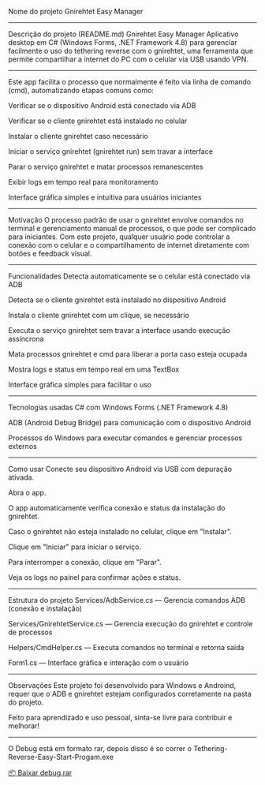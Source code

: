 Nome do projeto
Gnirehtet Easy Manager

---

Descrição do projeto (README.md)
Gnirehtet Easy Manager
Aplicativo desktop em C# (Windows Forms, .NET Framework 4.8) para gerenciar facilmente o uso do tethering reverse com o gnirehtet, uma ferramenta que permite compartilhar a internet do PC com o celular via USB usando VPN.

----

Este app facilita o processo que normalmente é feito via linha de comando (cmd), automatizando etapas comuns como:

Verificar se o dispositivo Android está conectado via ADB

Verificar se o cliente gnirehtet está instalado no celular

Instalar o cliente gnirehtet caso necessário

Iniciar o serviço gnirehtet (gnirehtet run) sem travar a interface

Parar o serviço gnirehtet e matar processos remanescentes

Exibir logs em tempo real para monitoramento

Interface gráfica simples e intuitiva para usuários iniciantes


-----
Motivação
O processo padrão de usar o gnirehtet envolve comandos no terminal e gerenciamento manual de processos, o que pode ser complicado para iniciantes. Com este projeto, qualquer usuário pode controlar a conexão com o celular e o compartilhamento de internet diretamente com botões e feedback visual.


---
Funcionalidades
Detecta automaticamente se o celular está conectado via ADB

Detecta se o cliente gnirehtet está instalado no dispositivo Android

Instala o cliente gnirehtet com um clique, se necessário

Executa o serviço gnirehtet sem travar a interface usando execução assíncrona

Mata processos gnirehtet e cmd para liberar a porta caso esteja ocupada

Mostra logs e status em tempo real em uma TextBox

Interface gráfica simples para facilitar o uso

----

Tecnologias usadas
C# com Windows Forms (.NET Framework 4.8)

ADB (Android Debug Bridge) para comunicação com o dispositivo Android

Processos do Windows para executar comandos e gerenciar processos externos

----

Como usar
Conecte seu dispositivo Android via USB com depuração ativada.

Abra o app.

O app automaticamente verifica conexão e status da instalação do gnirehtet.

Caso o gnirehtet não esteja instalado no celular, clique em "Instalar".

Clique em "Iniciar" para iniciar o serviço.

Para interromper a conexão, clique em "Parar".

Veja os logs no painel para confirmar ações e status.


----

Estrutura do projeto
Services/AdbService.cs — Gerencia comandos ADB (conexão e instalação)

Services/GnirehtetService.cs — Gerencia execução do gnirehtet e controle de processos

Helpers/CmdHelper.cs — Executa comandos no terminal e retorna saída

Form1.cs — Interface gráfica e interação com o usuário


-----

Observações
Este projeto foi desenvolvido para Windows e Androind, requer que o ADB e gnirehtet estejam configurados corretamente na pasta do projeto.

Feito para aprendizado e uso pessoal, sinta-se livre para contribuir e melhorar!

---


O Debug está em formato rar, depois disso é so correr o Tethering-Reverse-Easy-Start-Progam.exe

[📦 Baixar debug.rar](https://github.com/DannyJr97/Tethering-Reverse-Easy-Start-Progam/raw/master/Debug.rar)




